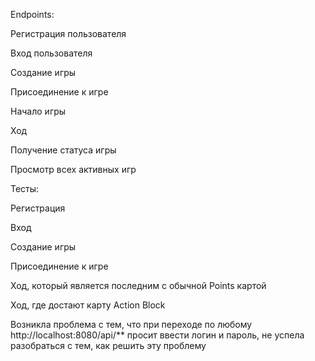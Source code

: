 Endpoints:


Регистрация пользователя

Вход пользователя

Создание игры

Присоединение к игре

Начало игры

Ход

Получение статуса игры

Просмотр всех активных игр


Тесты:

Регистрация

Вход

Создание игры

Присоединение к игре

Ход, который является последним с обычной Points картой

Ход, где достают карту Action Block

 
Возникла проблема с тем, что при переходе по любому http://localhost:8080/api/** просит ввести логин и пароль, не успела разобраться с тем, как решить эту проблему
